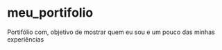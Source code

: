 # meu_portifolio
Portifólio com, objetivo de mostrar quem eu sou e um pouco das minhas experiências
